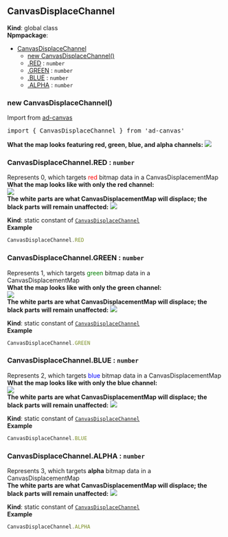 <a name="CanvasDisplaceChannel"></a>

## CanvasDisplaceChannel
**Kind**: global class  
**Npmpackage**:   

* [CanvasDisplaceChannel](#CanvasDisplaceChannel)
    * [new CanvasDisplaceChannel()](#new_CanvasDisplaceChannel_new)
    * [.RED](#CanvasDisplaceChannel.RED) : <code>number</code>
    * [.GREEN](#CanvasDisplaceChannel.GREEN) : <code>number</code>
    * [.BLUE](#CanvasDisplaceChannel.BLUE) : <code>number</code>
    * [.ALPHA](#CanvasDisplaceChannel.ALPHA) : <code>number</code>

<a name="new_CanvasDisplaceChannel_new"></a>

### new CanvasDisplaceChannel()
Import from <a href="https://github.com/ff0000-ad-tech/ad-canvas">ad-canvas</a>
<br>
<pre class="sunlight-highlight-javascript">
import { CanvasDisplaceChannel } from 'ad-canvas'
</pre>
<b>What the map looks featuring red, green, blue, and alpha channels:</b>
<img src="../docs_images/canvasdrawer/channel_map.jpg" />

<a name="CanvasDisplaceChannel.RED"></a>

### CanvasDisplaceChannel.RED : <code>number</code>
Represents 0, which targets <span style='color: red;'>red</span> bitmap data in a CanvasDisplacementMap
  <br>
  <b>What the map looks like with only the red channel:</b>
  <br>
  <img src="../docs_images/canvasdrawer/channel_red.jpg" />
  <br>
  <b>The white parts are what CanvasDisplacementMap will displace; the black parts will remain unaffected:</b>
  <img src="../docs_images/canvasdrawer/channel_red2.jpg" />

**Kind**: static constant of [<code>CanvasDisplaceChannel</code>](#CanvasDisplaceChannel)  
**Example**  
```js
CanvasDisplaceChannel.RED
```
<a name="CanvasDisplaceChannel.GREEN"></a>

### CanvasDisplaceChannel.GREEN : <code>number</code>
Represents 1, which targets <span style='color: green;'>green</span> bitmap data in a CanvasDisplacementMap
    <br>
    <b>What the map looks like with only the green channel:</b>
    <br>
    <img src="../docs_images/canvasdrawer/channel_green.jpg" />
    <br>
    <b>The white parts are what CanvasDisplacementMap will displace; the black parts will remain unaffected:</b>
    <img src="../docs_images/canvasdrawer/channel_green2.jpg" />

**Kind**: static constant of [<code>CanvasDisplaceChannel</code>](#CanvasDisplaceChannel)  
**Example**  
```js
CanvasDisplaceChannel.GREEN
```
<a name="CanvasDisplaceChannel.BLUE"></a>

### CanvasDisplaceChannel.BLUE : <code>number</code>
Represents 2, which targets <span style='color: blue;'>blue</span> bitmap data in a CanvasDisplacementMap
    <br>
    <b>What the map looks like with only the blue channel:</b>
    <br>
    <img src="../docs_images/canvasdrawer/channel_blue.jpg" />
    <br>
    <b>The white parts are what CanvasDisplacementMap will displace; the black parts will remain unaffected:</b>
    <img src="../docs_images/canvasdrawer/channel_blue2.jpg" />

**Kind**: static constant of [<code>CanvasDisplaceChannel</code>](#CanvasDisplaceChannel)  
**Example**  
```js
CanvasDisplaceChannel.BLUE
```
<a name="CanvasDisplaceChannel.ALPHA"></a>

### CanvasDisplaceChannel.ALPHA : <code>number</code>
Represents 3, which targets <b>alpha</b> bitmap data in a CanvasDisplacementMap
    <br>
    <b>The white parts are what CanvasDisplacementMap will displace; the black parts will remain unaffected:</b>
    <img src="../docs_images/canvasdrawer/channel_alpha.jpg" />

**Kind**: static constant of [<code>CanvasDisplaceChannel</code>](#CanvasDisplaceChannel)  
**Example**  
```js
CanvasDisplaceChannel.ALPHA
```
